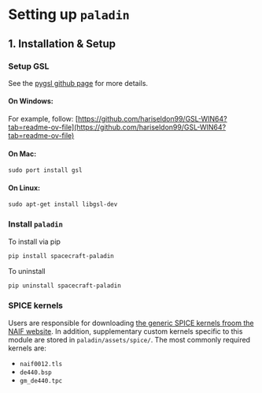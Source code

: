 # Setting up `paladin`

## 1. Installation & Setup

### Setup GSL

See the [pygsl github page](https://github.com/pygsl/pygsl) for more details.

#### On Windows:

For example, follow: [https://github.com/hariseldon99/GSL-WIN64?tab=readme-ov-file](https://github.com/hariseldon99/GSL-WIN64?tab=readme-ov-file)


#### On Mac:

```
sudo port install gsl
```

#### On Linux:

```
sudo apt-get install libgsl-dev
```




### Install `paladin`

To install via pip

```bash
pip install spacecraft-paladin
```

To uninstall

```bash
pip uninstall spacecraft-paladin
```


### SPICE kernels

Users are responsible for downloading [the generic SPICE kernels froom the NAIF website](https://naif.jpl.nasa.gov/pub/naif/generic_kernels/). In addition, supplementary custom kernels specific to this module are stored in `paladin/assets/spice/`. The most commonly required kernels are:

- `naif0012.tls`
- `de440.bsp`
- `gm_de440.tpc` 

